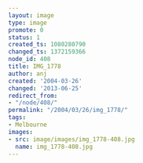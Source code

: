 ```yaml
---
layout: image
type: image
promote: 0
status: 1
created_ts: 1080280790
changed_ts: 1372159366
node_id: 408
title: IMG_1778
author: anj
created: '2004-03-26'
changed: '2013-06-25'
redirect_from:
- "/node/408/"
permalink: "/2004/03/26/img_1778/"
tags:
- Melbourne
images:
- src: image/images/img_1778-408.jpg
  name: img_1778-408.jpg
---
```


